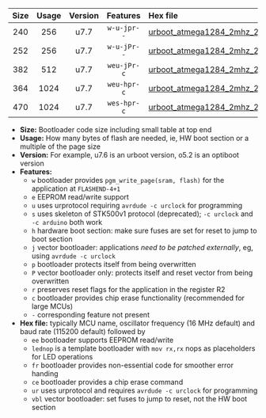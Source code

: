 |Size|Usage|Version|Features|Hex file|
|:-:|:-:|:-:|:-:|:--|
|240|256|u7.7|`w-u-jpr--`|[urboot_atmega1284_2mhz_250000bps_lednop_ur_vbl.hex](https://raw.githubusercontent.com/stefanrueger/urboot.hex/main/mcus/atmega1284/fcpu_2mhz/250000_bps/urboot_atmega1284_2mhz_250000bps_lednop_ur_vbl.hex)|
|252|256|u7.7|`w-u-jPr--`|[urboot_atmega1284_2mhz_250000bps_ur_vbl.hex](https://raw.githubusercontent.com/stefanrueger/urboot.hex/main/mcus/atmega1284/fcpu_2mhz/250000_bps/urboot_atmega1284_2mhz_250000bps_ur_vbl.hex)|
|382|512|u7.7|`weu-jPr-c`|[urboot_atmega1284_2mhz_250000bps_ee_lednop_fr_ce_ur_vbl.hex](https://raw.githubusercontent.com/stefanrueger/urboot.hex/main/mcus/atmega1284/fcpu_2mhz/250000_bps/urboot_atmega1284_2mhz_250000bps_ee_lednop_fr_ce_ur_vbl.hex)|
|364|1024|u7.7|`weu-hpr-c`|[urboot_atmega1284_2mhz_250000bps_ee_lednop_fr_ce_ur.hex](https://raw.githubusercontent.com/stefanrueger/urboot.hex/main/mcus/atmega1284/fcpu_2mhz/250000_bps/urboot_atmega1284_2mhz_250000bps_ee_lednop_fr_ce_ur.hex)|
|470|1024|u7.7|`wes-hpr-c`|[urboot_atmega1284_2mhz_250000bps_ee_lednop_fr_ce.hex](https://raw.githubusercontent.com/stefanrueger/urboot.hex/main/mcus/atmega1284/fcpu_2mhz/250000_bps/urboot_atmega1284_2mhz_250000bps_ee_lednop_fr_ce.hex)|

- **Size:** Bootloader code size including small table at top end
- **Usage:** How many bytes of flash are needed, ie, HW boot section or a multiple of the page size
- **Version:** For example, u7.6 is an urboot version, o5.2 is an optiboot version
- **Features:**
  + `w` bootloader provides `pgm_write_page(sram, flash)` for the application at `FLASHEND-4+1`
  + `e` EEPROM read/write support
  + `u` uses urprotocol requiring `avrdude -c urclock` for programming
  + `s` uses skeleton of STK500v1 protocol (deprecated); `-c urclock` and `-c arduino` both work
  + `h` hardware boot section: make sure fuses are set for reset to jump to boot section
  + `j` vector bootloader: applications *need to be patched externally*, eg, using `avrdude -c urclock`
  + `p` bootloader protects itself from being overwritten
  + `P` vector bootloader only: protects itself and reset vector from being overwritten
  + `r` preserves reset flags for the application in the register R2
  + `c` bootloader provides chip erase functionality (recommended for large MCUs)
  + `-` corresponding feature not present
- **Hex file:** typically MCU name, oscillator frequency (16 MHz default) and baud rate (115200 default) followed by
  + `ee` bootloader supports EEPROM read/write
  + `lednop` is a template bootloader with `mov rx,rx` nops as placeholders for LED operations
  + `fr` bootloader provides non-essential code for smoother error handing
  + `ce` bootloader provides a chip erase command
  + `ur` uses urprotocol and requires `avrdude -c urclock` for programming
  + `vbl` vector bootloader: set fuses to jump to reset, not the HW boot section
